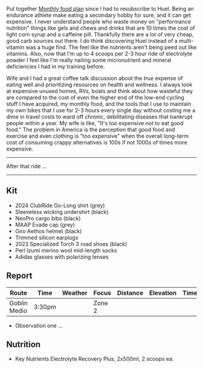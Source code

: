 Put together [Monthly food plan](../Monthly%20food%20plan.md) since I had to resubscribe to Huel. Being an endurance athlete make eating a secondary hobby for sure, and it can get expensive. I never understand people who waste money on "performance nutrition" things like gels and chews and drinks that are 10 times the cost of light corn syrup and a caffeine pill. Thankfully there are a lot of very cheap, good carb sources out there. I do think discovering Huel instead of a multi-vitamin was a huge find. The feel like the nutrients aren't being peed out like vitamins. Also, now that I'm up to 4 scoops per 2-3 hour ride of electrolyte powder I feel like I'm really nailing some micronutrient and mineral deficiencies I had in my training before.

Wife and I had a great coffee talk discussion about the _true_ expense of eating well and prioritizing resources on health and wellness. I always look at expensive unused homes, RVs, boats and think about how wasteful they are compared to the cost of even the higher end of the low-end cycling stuff I have acquired, my monthly food, and the tools that I use to maintain my own bikes that I use for 2-3 hours every single day without costing me a dime in travel costs to ward off chronic, debilitating diseases that bankrupt people within a year. My wife is like, "It's too expensive _not_ to eat good food." The problem in America is the perception that good food and exercise and even clothing is "too expensive" when the overall long-term cost of consuming crappy alternatives is 100s if not 1000s of times more expensive.

----

After that ride ...

----
## Kit

- 2024 ClubRide Go-Long shirt (grey)
- Sleeveless wicking undershirt (black)
- NeoPro cargo bibs (black)
- MAAP Evade cap (grey)
- Giro Aethos helmet (black)
- Trimmed silicon earplugs
- 2023 Specialized Torch 3 road shoes (black)
- Perl Izumi merino wool mid-length socks
- Adidas glasses with polarizing lenses
## Report

| Route        | Time   | Weather | Focus  | Distance | Elevation | Time | NPower  | TSS |
| ------------ | ------ | ------- | ------ | -------- | --------- | ---- | ------- | --- |
| Goblin Medio | 3:30pm |         | Zone 2 |          |           |      | 130-170 |     |

- Observation one ...
## Nutrition

- Key Nutrients Electrolyte Recovery Plus, 2x500ml, 2 scoops ea.



